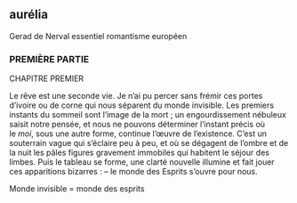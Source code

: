 ## aurélia

  Gerad de Nerval
essentiel romantisme européen

### PREMIÈRE PARTIE

CHAPITRE PREMIER

Le rêve est une seconde vie. Je n’ai pu percer sans frémir ces portes d’ivoire ou de corne qui nous séparent du monde invisible. Les premiers instants du sommeil sont l’image de la mort ; un engourdissement nébuleux saisit notre pensée, et nous ne pouvons déterminer l’instant précis où le _moi_, sous une autre forme, continue l’œuvre de l’existence. C’est un souterrain vague qui s’éclaire peu à peu, et où se dégagent de l’ombre et de la nuit les pâles figures gravement immobiles qui habitent le séjour des limbes. Puis le tableau se forme, une clarté nouvelle illumine et fait jouer ces apparitions bizarres : – le monde des Esprits s’ouvre pour nous.

Monde invisible = monde des esprits 